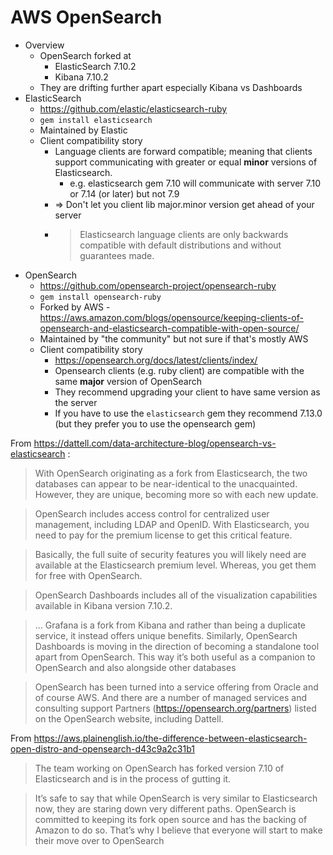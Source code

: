 # AWS OpenSearch

* Overview
  * OpenSearch forked at
    * ElasticSearch 7.10.2
    * Kibana 7.10.2
  * They are drifting further apart especially Kibana vs Dashboards
* ElasticSearch
  * https://github.com/elastic/elasticsearch-ruby
  * `gem install elasticsearch`
  * Maintained by Elastic
  * Client compatibility story
    * Language clients are forward compatible; meaning that clients support communicating with greater or equal **minor** versions of Elasticsearch.
      * e.g. elasticsearch gem 7.10 will communicate with server 7.10 or 7.14 (or later) but not 7.9
    * => Don't let you client lib major.minor version get ahead of your server
    * > Elasticsearch language clients are only backwards compatible with default distributions and without guarantees made.
* OpenSearch
  * https://github.com/opensearch-project/opensearch-ruby
  * `gem install opensearch-ruby`
  * Forked by AWS - https://aws.amazon.com/blogs/opensource/keeping-clients-of-opensearch-and-elasticsearch-compatible-with-open-source/
  * Maintained by "the community" but not sure if that's mostly AWS
  * Client compatibility story
    * https://opensearch.org/docs/latest/clients/index/
    * Opensearch clients (e.g. ruby client) are compatible with the same **major** version of OpenSearch
    * They recommend upgrading your client to have same version as the server
    * If you have to use the `elasticsearch` gem they recommend 7.13.0 (but they prefer you to use the opensearch gem)



From https://dattell.com/data-architecture-blog/opensearch-vs-elasticsearch :

> With OpenSearch originating as a fork from Elasticsearch, the two databases
> can appear to be near-identical to the unacquainted.  However, they are unique,
> becoming more so with each new update.

> OpenSearch includes access control for centralized user management, including
> LDAP and OpenID.  With Elasticsearch, you need to pay for the premium license to
> get this critical feature.

> Basically, the full suite of security features you will likely need are
> available at the Elasticsearch premium level.  Whereas, you get them for free
> with OpenSearch.

> OpenSearch Dashboards includes all of the visualization capabilities available
> in Kibana version 7.10.2.

> ... Grafana is a fork from Kibana and rather than being a duplicate service,
> it instead offers unique benefits.  Similarly, OpenSearch Dashboards is moving
> in the direction of becoming a standalone tool apart from OpenSearch.  This way
> it’s both useful as a companion to OpenSearch and also alongside other databases

> OpenSearch has been turned into a service offering from Oracle and of course
> AWS.  And there are a number of managed services and consulting support Partners
> (https://opensearch.org/partners) listed on the OpenSearch website, including
> Dattell.


From https://aws.plainenglish.io/the-difference-between-elasticsearch-open-distro-and-opensearch-d43c9a2c31b1

> The team working on OpenSearch has forked version 7.10 of Elasticsearch and is
> in the process of gutting it.

> It’s safe to say that while OpenSearch is very similar to Elasticsearch now,
> they are staring down very different paths. OpenSearch is committed to keeping
> its fork open source and has the backing of Amazon to do so. That’s why I
> believe that everyone will start to make their move over to OpenSearch

